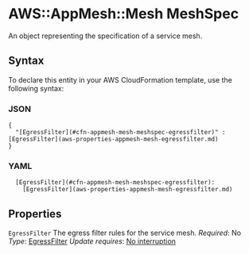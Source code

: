 # AWS::AppMesh::Mesh MeshSpec<a name="aws-properties-appmesh-mesh-meshspec"></a>

An object representing the specification of a service mesh\.

## Syntax<a name="aws-properties-appmesh-mesh-meshspec-syntax"></a>

To declare this entity in your AWS CloudFormation template, use the following syntax:

### JSON<a name="aws-properties-appmesh-mesh-meshspec-syntax.json"></a>

```
{
  "[EgressFilter](#cfn-appmesh-mesh-meshspec-egressfilter)" : [EgressFilter](aws-properties-appmesh-mesh-egressfilter.md)
}
```

### YAML<a name="aws-properties-appmesh-mesh-meshspec-syntax.yaml"></a>

```
  [EgressFilter](#cfn-appmesh-mesh-meshspec-egressfilter):
    [EgressFilter](aws-properties-appmesh-mesh-egressfilter.md)
```

## Properties<a name="aws-properties-appmesh-mesh-meshspec-properties"></a>

`EgressFilter`  <a name="cfn-appmesh-mesh-meshspec-egressfilter"></a>
The egress filter rules for the service mesh\.
*Required*: No
*Type*: [EgressFilter](aws-properties-appmesh-mesh-egressfilter.md)
*Update requires*: [No interruption](https://docs.aws.amazon.com/AWSCloudFormation/latest/UserGuide/using-cfn-updating-stacks-update-behaviors.html#update-no-interrupt)
